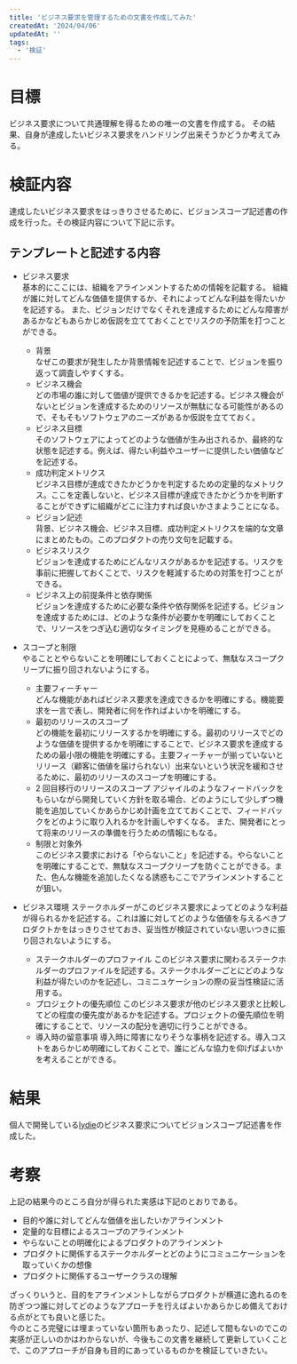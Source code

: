 ```yaml
---
title: 'ビジネス要求を管理するための文書を作成してみた'
createdAt: '2024/04/06'
updatedAt: ''
tags:
  - '検証'
---
```


# 目標

ビジネス要求について共通理解を得るための唯一の文書を作成する。
その結果、自身が達成したいビジネス要求をハンドリング出来そうかどうか考えてみる。

# 検証内容

達成したいビジネス要求をはっきりさせるために、ビジョンスコープ記述書の作成を行った。その検証内容について下記に示す。

## テンプレートと記述する内容

- ビジネス要求  
   基本的にここには、組織をアラインメントするための情報を記載する。
  組織が誰に対してどんな価値を提供するか、それによってどんな利益を得たいかを記述する。
  また、ビジョンだけでなくそれを達成するためにどんな障害があるかなどもあらかじめ仮説を立てておくことでリスクの予防策を打つことができる。

  - 背景  
    なぜこの要求が発生したか背景情報を記述することで、ビジョンを振り返って調査しやすくする。
  - ビジネス機会  
    どの市場の誰に対して価値が提供できるかを記述する。ビジネス機会がないとビジョンを達成するためのリソースが無駄になる可能性があるので、そもそもソフトウェアのニーズがあるか仮説を立てておく。
  - ビジネス目標  
    そのソフトウェアによってどのような価値が生み出されるか、最終的な状態を記述する。例えば、得たい利益やユーザーに提供したい価値などを記述する。
  - 成功判定メトリクス  
    ビジネス目標が達成できたかどうかを判定するための定量的なメトリクス。ここを定義しないと、ビジネス目標が達成できたかどうかを判断することができずに組織がどこに注力すれば良いかさまようことになる。
  - ビジョン記述  
    背景、ビジネス機会、ビジネス目標、成功判定メトリクスを端的な文章にまとめたもの。このプロダクトの売り文句を記載する。
  - ビジネスリスク  
    ビジョンを達成するためにどんなリスクがあるかを記述する。リスクを事前に把握しておくことで、リスクを軽減するための対策を打つことができる。
  - ビジネス上の前提条件と依存関係  
    ビジョンを達成するために必要な条件や依存関係を記述する。ビジョンを達成するためには、どのような条件が必要かを明確にしておくことで、リソースをつぎ込む適切なタイミングを見極めることができる。

- スコープと制限  
  やることとやらないことを明確にしておくことによって、無駄なスコープクリープに振り回されないようにする。
  - 主要フィーチャー  
    どんな機能があればビジネス要求を達成できるかを明確にする。機能要求を一言で表し、開発者に何を作ればよいかを明確にする。
  - 最初のリリースのスコープ  
    どの機能を最初にリリースするかを明確にする。最初のリリースでどのような価値を提供するかを明確にすることで、ビジネス要求を達成するための最小限の機能を明確にする。主要フィーチャーが揃っていないとリリース（顧客に価値を届けられない）出来ないという状況を緩和させるために、最初のリリースのスコープを明確にする。
  - 2 回目移行のリリースのスコープ
    アジャイルのようなフィードバックをもらいながら開発していく方針を取る場合、どのようにして少しずつ機能を追加していくかあらかじめ計画を立てておくことで、フィードバックをどのように取り入れるかを計画しやすくなる。
    また、開発者にとって将来のリリースの準備を行うための情報にもなる。
  - 制限と対象外  
    このビジネス要求における「やらないこと」を記述する。やらないことを明確にすることで、無駄なスコープクリープを防ぐことができる。また、色んな機能を追加したくなる誘惑もここでアラインメントすることが狙い。
- ビジネス環境
  ステークホルダーがこのビジネス要求によってどのような利益が得られるかを記述する。これは誰に対してどのような価値を与えるべきプロダクトかをはっきりさせておき、妥当性が検証されていない思いつきに振り回されないようにする。
  - ステークホルダーのプロファイル
    このビジネス要求に関わるステークホルダーのプロファイルを記述する。ステークホルダーごとにどのような利益が得たいのかを記述し、コミニュケーションの際の妥当性検証に活用する。
  - プロジェクトの優先順位
    このビジネス要求が他のビジネス要求と比較してどの程度の優先度があるかを記述する。プロジェクトの優先順位を明確にすることで、リソースの配分を適切に行うことができる。
  - 導入時の留意事項
    導入時に障害になりそうな事柄を記述する。導入コストをあらかじめ明確にしておくことで、誰にどんな協力を仰げばよいかを考えることができる。

# 結果

個人で開発している[lydie](https://github.com/Seyyyy/lydie-server/wiki/%E3%83%93%E3%82%B8%E3%83%A7%E3%83%B3%E3%82%B9%E3%82%B3%E3%83%BC%E3%83%97%E8%A8%98%E8%BF%B0%E6%9B%B8#%E3%82%B9%E3%83%86%E3%83%BC%E3%82%AF%E3%83%9B%E3%83%AB%E3%83%80%E3%83%BC%E3%81%AE%E3%83%97%E3%83%AD%E3%83%95%E3%82%A1%E3%82%A4%E3%83%AB)のビジネス要求についてビジョンスコープ記述書を作成した。

# 考察

上記の結果今のところ自分が得られた実感は下記のとおりである。

- 目的や誰に対してどんな価値を出したいかアラインメント
- 定量的な目標によるスコープのアラインメント
- やらないことの明確化によるプロダクトのアラインメント
- プロダクトに関係するステークホルダーとどのようにコミュニケーションを取っていくかの想像
- プロダクトに関係するユーザークラスの理解

ざっくりいうと、目的をアラインメントしながらプロダクトが横道に逸れるのを防ぎつつ誰に対してどのようなアプローチを行えばよいかあらかじめ備えておける点がとても良いと感じた。  
今のところ完璧には埋まっていない箇所もあったり、記述して間もないのでこの実感が正しいのかはわからないが、今後もこの文書を継続して更新していくことで、このアプローチが自身も目的にあっているものかを検証していきたい。
